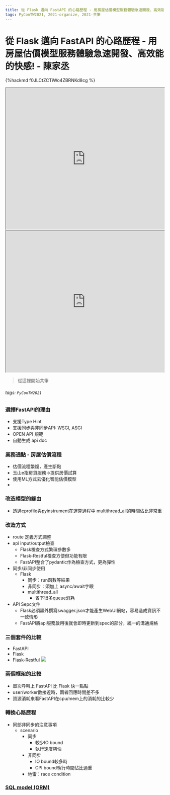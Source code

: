 ```yaml
---
title: 從 Flask 邁向 FastAPI 的心路歷程 - 用房屋估價模型服務體驗急速開發、高效能的快感! - 陳家丞
tags: PyConTW2021, 2021-organize, 2021-共筆
---
```


# 從 Flask 邁向 FastAPI 的心路歷程 - 用房屋估價模型服務體驗急速開發、高效能的快感! - 陳家丞

{%hackmd f0JLCtZCTiWo4ZBRNKd8cg %}

<iframe src="https://app.sli.do/event/lypoclvj" height=450 width=100%></iframe>

<iframe src="https://wall.sli.do/event/lypoclvj?section=26e2efeb-fcfe-44ee-ae8d-56dff14d3d43" height=450 width=100%></iframe>

> 從這裡開始共筆

###### tags: `PyConTW2021`

### 選擇FastAPI的理由
* 支援Type Hint
* 支援同步與非同步API: WSGI, ASGI
* OPEN API 規範
* 自動生成 api doc

### 業務通點 - 房屋估價流程
* 估價流程繁複，產生斷點
* 玉山e指房貸服務→提供房價試算
* 使用ML方式去優化智能估價模型
* 

### 改造模型的緣由
* 透過cprofile與pyinstrument在運算過程中 multithread_all的時間佔比非常重

### 改造方式
* route 定義方式調整
* api input/output檢查
    * Flask檢查方式繁瑣參數多
    * Flask-Restful檢查方便但功能有限
    * FastAPI整合了pydantic作為檢查方式，更為彈性
* 同步/非同步使用
    * Flask 
        * 同步：run函數等結果
        * 非同步：須加上 async/await字眼
        * multithread_all
            * 省下很多queue消耗
* API Sepc文件
    * Flask必須額外撰寫swagger.json才能產生WebUI網站，容易造成資訊不一致情形
    * FastAPI將api服務啟用後就會即時更新到spec的部分，統一的溝通規格

### 三個套件的比較
* FastAPI
* Flask
* Flask-Restful
![](https://i.imgur.com/AKyHaeF.png)

### 兩個框架的比較
* 單次呼叫上 FastAPI 比 Flask 快一點點
* user/worker數接近時，兩者回應時間差不多
* 資源消耗來看FastAPI在cpu/mem上的消耗的比較少

### 轉換心路歷程
* 同部非同步的注意事項
    * scenario
        * 同步
            * 較少IO bound
            * 執行速度夠快
        * 非同步
            * IO bound較多時
            * CPI bound執行時間佔比過重
        * 地雷：race condition

### [SQL model (ORM)](https://github.com/tiangolo/sqlmodel)